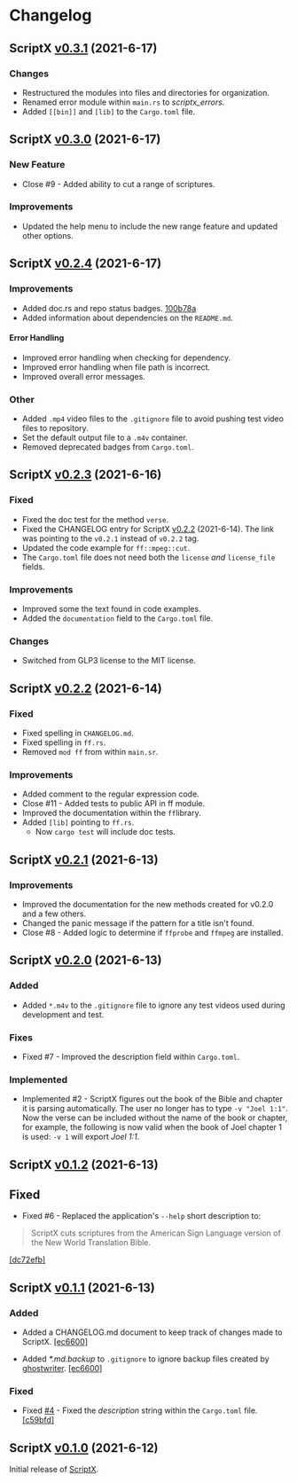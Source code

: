 # Changelog

## ScriptX [v0.3.1](https://github.com/JoelMon/scriptx/releases/tag/v0.3.1) (2021-6-17)

### Changes
- Restructured the modules into files and directories for organization.
- Renamed error module within `main.rs` to _scriptx\_errors_.
- Added `[[bin]]` and `[lib]` to the `Cargo.toml` file. 

## ScriptX [v0.3.0](https://github.com/JoelMon/scriptx/releases/tag/v0.3.0) (2021-6-17)

### New Feature
- Close #9 - Added ability to cut a range of scriptures.

### Improvements
- Updated the help menu to include the new range feature and updated other options.

## ScriptX [v0.2.4](https://github.com/JoelMon/scriptx/releases/tag/v0.2.4) (2021-6-17)

### Improvements
- Added doc.rs and repo status badges. [100b78a](https://github.com/JoelMon/scriptx/commit/100b78ae9b6fbf78b1786d28b1ffa8e62d81ef9d#diff-b335630551682c19a781afebcf4d07bf978fb1f8ac04c6bf87428ed5106870f5)
- Added information about dependencies on the `README.md`.

#### Error Handling
- Improved error handling when checking for dependency.
- Improved error handling when file path is incorrect.
- Improved overall error messages.

### Other
- Added `.mp4` video files to the `.gitignore` file to avoid pushing test video files to repository.
- Set the default output file to a `.m4v` container.  
- Removed deprecated badges from `Cargo.toml`.

## ScriptX [v0.2.3](https://github.com/JoelMon/scriptx/releases/tag/v0.2.3) (2021-6-16)

### Fixed
- Fixed the doc test for the method `verse`.
- Fixed the CHANGELOG entry for ScriptX [v0.2.2](https://github.com/JoelMon/scriptx/releases/tag/v0.2.2) (2021-6-14). The link was pointing to the `v0.2.1` instead of `v0.2.2` tag.
- Updated the code example for `ff::mpeg::cut`.
- The `Cargo.toml` file does not need both the `license` _and_ `license_file` fields.

### Improvements
- Improved some the text found in code examples.
- Added the `documentation` field to the `Cargo.toml` file.

### Changes
- Switched from GLP3 license to the MIT license.

## ScriptX [v0.2.2](https://github.com/JoelMon/scriptx/releases/tag/v0.2.2) (2021-6-14)

### Fixed
- Fixed spelling in `CHANGELOG.md`.
- Fixed spelling in `ff.rs`.
- Removed `mod ff` from within `main.sr`.

### Improvements
- Added comment to the regular expression code.
- Close #11 - Added tests to public API in ff module.
- Improved the documentation within the `ff`library.
- Added `[lib]` pointing to `ff.rs`.
  - Now `cargo test` will include doc tests.

## ScriptX [v0.2.1](https://github.com/JoelMon/scriptx/releases/tag/v0.2.1) (2021-6-13)

### Improvements
- Improved the documentation for the new methods created for v0.2.0 and a few others.
- Changed the panic message if the pattern for a title isn't found.
- Close #8 - Added logic to determine if `ffprobe` and `ffmpeg` are installed.

## ScriptX [v0.2.0](https://github.com/JoelMon/scriptx/releases/tag/v0.2.0) (2021-6-13)

### Added
- Added `*.m4v` to the `.gitignore` file to ignore any test videos used during development and test.

### Fixes
- Fixed #7 - Improved the description field within `Cargo.toml`.

### Implemented
- Implemented #2 - ScriptX figures out the book of the Bible and chapter it is parsing automatically. The user no longer has to type `-v "Joel 1:1"`. Now the verse can be included without the name of the book or chapter, for example, the following is now valid when the book of Joel chapter 1 is used: `-v 1` will export _Joel 1:1_.

## ScriptX [v0.1.2](https://github.com/JoelMon/scriptx/releases/tag/v0.1.2) (2021-6-13)

## Fixed
- Fixed #6 - Replaced the application's `--help` short description to:

 > ScriptX cuts scriptures from the American Sign Language version of the New World Translation Bible.

 [[dc72efb]](https://github.com/JoelMon/scriptx/commit/dc72efb79c300895e1987864ad87cdfc9782b565)
 
## ScriptX [v0.1.1](https://github.com/JoelMon/scriptx/releases/tag/v0.1.1) (2021-6-13)

### Added
- Added a CHANGELOG.md document to keep track of changes made to ScriptX. [[ec6600]](https://github.com/JoelMon/scriptx/commit/0422b0bcb605082eca8704f9dddfd0ad85ec6600)

- Added _*.md.backup_ to `.gitignore` to ignore backup files created by [ghostwriter](https://wereturtle.github.io/ghostwriter/	). [[ec6600]](https://github.com/JoelMon/scriptx/commit/0422b0bcb605082eca8704f9dddfd0ad85ec6600)

### Fixed
- Fixed [#4](https://github.com/JoelMon/scriptx/issues/4) - Fixed the *description* string within the `Cargo.toml` file. [[c59bfd]](https://github.com/JoelMon/scriptx/commit/a385adeab40a1742435a9278679ae2c153c59bfd)

## ScriptX [v0.1.0](https://github.com/JoelMon/scriptx/releases/tag/v0.1.0) (2021-6-12)
Initial release of [ScriptX](https://joelmon.github.io/scriptx/).

